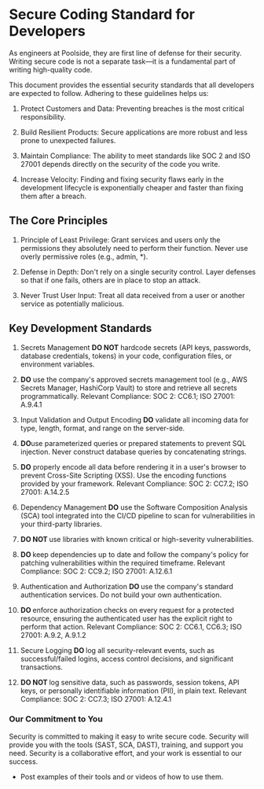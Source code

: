 # Secure Coding Standard for Developers

As engineers at Poolside, they are first line of defense for their security. Writing secure code is not a separate task—it is a fundamental part of writing high-quality code.

This document provides the essential security standards that all developers are expected to follow. Adhering to these guidelines helps us:

1. Protect  Customers and Data: Preventing breaches is the most critical responsibility.

2. Build Resilient Products: Secure applications are more robust and less prone to unexpected failures.

3. Maintain Compliance: The ability to meet standards like SOC 2 and ISO 27001 depends directly on the security of the code you write.

4. Increase Velocity: Finding and fixing security flaws early in the development lifecycle is exponentially cheaper and faster than fixing them after a breach.

## The Core Principles
1. Principle of Least Privilege: Grant services and users only the permissions they absolutely need to perform their function. Never use overly permissive roles (e.g., admin, *).

2. Defense in Depth: Don't rely on a single security control. Layer defenses so that if one fails, others are in place to stop an attack.

3. Never Trust User Input: Treat all data received from a user or another service as potentially malicious.

## Key Development Standards
1. Secrets Management
<b>DO NOT</b> hardcode secrets (API keys, passwords, database credentials, tokens) in your code, configuration files, or environment variables.

2. <b>DO</b> use the company's approved secrets management tool (e.g., AWS Secrets Manager, HashiCorp Vault) to store and retrieve all secrets programmatically.
Relevant Compliance: SOC 2: CC6.1; ISO 27001: A.9.4.1

3. Input Validation and Output Encoding
<b>DO</b> validate all incoming data for type, length, format, and range on the server-side.

4. <b>DO</b>use parameterized queries or prepared statements to prevent SQL injection. Never construct database queries by concatenating strings.

5. <b>DO</b> properly encode all data before rendering it in a user's browser to prevent Cross-Site Scripting (XSS). Use the encoding functions provided by your framework.
Relevant Compliance: SOC 2: CC7.2; ISO 27001: A.14.2.5

6. Dependency Management
<b>DO</b> use the Software Composition Analysis (SCA) tool integrated into the CI/CD pipeline to scan for vulnerabilities in your third-party libraries.

7. <b>DO NOT </b> use libraries with known critical or high-severity vulnerabilities.

8. <b> DO </b> keep  dependencies up to date and follow the company's policy for patching vulnerabilities within the required timeframe.
Relevant Compliance: SOC 2: CC9.2; ISO 27001: A.12.6.1

9. Authentication and Authorization
<b> DO </b> use the company's standard authentication services. Do not build your own authentication.

10. <b> DO </b> enforce authorization checks on every request for a protected resource, ensuring the authenticated user has the explicit right to perform that action.
Relevant Compliance: SOC 2: CC6.1, CC6.3; ISO 27001: A.9.2, A.9.1.2

11. Secure Logging
<b> DO  </b> log all security-relevant events, such as successful/failed logins, access control decisions, and significant transactions.

12. <b> DO NOT </b> log sensitive data, such as passwords, session tokens, API keys, or personally identifiable information (PII), in plain text.
Relevant Compliance: SOC 2: CC7.3; ISO 27001: A.12.4.1

### Our Commitment to You
Security is committed to making it easy to write secure code. Security will provide you with the tools (SAST, SCA, DAST), training, and support you need. Security is a collaborative effort, and your work is essential to our success.

- Post examples of their tools and or videos of how to use them. 